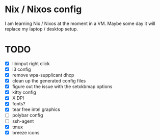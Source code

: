# Nix / Nixos config

I am learning Nix / Nixos at the moment in a VM.  Maybe some day it will replace my laptop / desktop setup.

# TODO

- [x] libinput right click
- [x] i3 config
- [x] remove wpa-supplicant dhcp
- [x] clean up the generated config files
- [x] figure out the issue with the setxkbmap options
- [x] kitty config
- [x] X DPI
- [x] fonts?
- [x] tear free intel graphics
- [ ] polybar config
- [ ] ssh-agent
- [x] tmux
- [x] breeze icons
